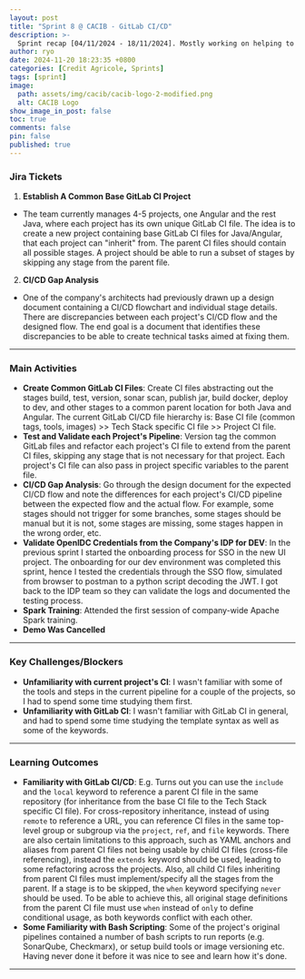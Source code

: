 ```yaml
---
layout: post
title: "Sprint 8 @ CACIB - GitLab CI/CD"
description: >-
  Sprint recap [04/11/2024 - 18/11/2024]. Mostly working on helping to refine the team's GitLab CI/CD pipelines.
author: ryo
date: 2024-11-20 18:23:35 +0800
categories: [Credit Agricole, Sprints]
tags: [sprint]
image:
  path: assets/img/cacib/cacib-logo-2-modified.png
  alt: CACIB Logo
show_image_in_post: false
toc: true
comments: false
pin: false
published: true
---
```


### Jira Tickets

1. **Establish A Common Base GitLab CI Project**
  - The team currently manages 4-5 projects, one Angular and the rest Java, where each project has its own unique GitLab CI file. The idea is to create a new project containing base GitLab CI files for Java/Angular, that each project can "inherit" from. The parent CI files should contain all possible stages. A project should be able to run a subset of stages by skipping any stage from the parent file.

2. **CI/CD Gap Analysis**
  - One of the company's architects had previously drawn up a design document containing a CI/CD flowchart and individual stage details. There are discrepancies between each project's CI/CD flow and the designed flow. The end goal is a document that identifies these discrepancies to be able to create technical tasks aimed at fixing them.   

---

### Main Activities

- **Create Common GitLab CI Files**: Create CI files abstracting out the stages build, test, version, sonar scan, publish jar, build docker, deploy to dev, and other stages to a common parent location for both Java and Angular. The current GitLab CI/CD file hierarchy is: Base CI file (common tags, tools, images) >> Tech Stack specific CI file >> Project CI file.
- **Test and Validate each Project's Pipeline**: Version tag the common GitLab files and refactor each project's CI file to extend from the parent CI files, skipping any stage that is not necessary for that project. Each project's CI file can also pass in project specific variables to the parent file.
- **CI/CD Gap Analysis**: Go through the design document for the expected CI/CD flow and note the differences for each project's CI/CD pipeline between the expected flow and the actual flow. For example, some stages should not trigger for some branches, some stages should be manual but it is not, some stages are missing, some stages happen in the wrong order, etc.
- **Validate OpenIDC Credentials from the Company's IDP for DEV**: In the previous sprint I started the onboarding process for SSO in the new UI project. The onboarding for our dev environment was completed this sprint, hence I tested the credentials through the SSO flow, simulated from browser to postman to a python script decoding the JWT. I got back to the IDP team so they can validate the logs and documented the testing process.
- **Spark Training**: Attended the first session of company-wide Apache Spark training.
- **Demo Was Cancelled**

---

### Key Challenges/Blockers

- **Unfamiliarity with current project's CI**: I wasn't familiar with some of the tools and steps in the current pipeline for a couple of the projects, so I had to spend some time studying them first.
- **Unfamiliarity with GitLab CI**: I wasn't familiar with GitLab CI in general, and had to spend some time studying the template syntax as well as some of the keywords.

---

### Learning Outcomes

- **Familiarity with GitLab CI/CD**: E.g. Turns out you can use the `include` and the `local` keyword to reference a parent CI file in the same repository (for inheritance from the base CI file to the Tech Stack specific CI file). For cross-repository inheritance, instead of using `remote` to reference a URL, you can reference CI files in the same top-level group or subgroup via the `project`, `ref`, and `file` keywords. There are also certain limitations to this approach, such as YAML anchors and aliases from parent CI files not being usable by child CI files (cross-file referencing), instead the `extends` keyword should be used, leading to some refactoring across the projects. Also, all child CI files inheriting from parent CI files must implement/specify all the stages from the parent. If a stage is to be skipped, the `when` keyword specifying `never` should be used. To be able to achieve this, all original stage definitions from the parent CI file must use `when` instead of `only` to define conditional usage, as both keywords conflict with each other.
- **Some Familiarity with Bash Scripting**: Some of the project's original pipelines contained a number of bash scripts to run reports (e.g. SonarQube, Checkmarx), or setup build tools or image versioning etc. Having never done it before it was nice to see and learn how it's done.

---


